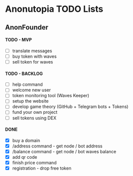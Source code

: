 # Anonutopia TODO Lists

## AnonFounder

#### TODO - MVP

- [ ] translate messages
- [ ] buy token with waves
- [ ] sell token for waves

#### TODO - BACKLOG

- [ ] help command
- [ ] welcome new user
- [ ] token monitoring tool (Waves Keeper)
- [ ] setup the website
- [ ] develop game theory (GitHub + Telegram bots + Tokens)
- [ ] fund your own project
- [ ] sell tokens using DEX

#### DONE

- [x] buy a domain
- [x] /address command - get node / bot address
- [x] /balance command - get node / bot waves balance
- [x] add qr code
- [x] finish price command
- [x] registration - drop free token
